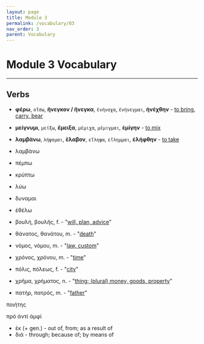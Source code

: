 ```yaml
---
layout: page
title: Module 3
permalink: /vocabulary/03
nav_order: 3
parent: Vocabulary
---
```


# Module 3 Vocabulary

***

## Verbs

* **φέρω**, `οἴσω`, **ἤνεγκον / ἤνεγκα**, `ἐνήνοχα`, `ἐνήνεγμαι`, **ἠνέχθην** - [to bring, carry, bear](https://logeion.uchicago.edu/φέρω)
* **μείγνυμι**, `μείξω`, **ἔμειξα**, `μέμιχα`, `μέμιγμαι`, **ἐμίγην** - [to mix](https://logeion.uchicago.edu/μείγνυμι)
* **λαμβάνω**, `λήψομαι`, **ἔλαβον**, `εἴληφα`, `εἴλημμαι`, **ἐλήφθην** - [to take](https://logeion.uchicago.edu/λαμβάνω)


* λαμβάνω
* πέμπω
* κρύπτω
* λύω
* δυναμαι
* ἐθέλω

* βουλή, βουλῆς, f. - "[will, plan, advice](https://logeion.uchicago.edu/βουλή)"
* θάνατος, θανάτου, m. - "[death](https://logeion.uchicago.edu/θάνατος)"
* νόμος, νόμου, m. - "[law, custom](https://logeion.uchicago.edu/νόμος)"
* χρόνος, χρόνου, m. - "[time](https://logeion.uchicago.edu/χρόνος)"
* πόλις, πόλεως, f. - "[city](https://logeion.uchicago.edu/πόλις)"
* χρῆμα, χρήματος, n. - "[thing; (plural) money, goods, property](https://logeion.uchicago.edu/χρῆμα)"
* πατήρ, πατρός, m. - "[father](https://logeion.uchicago.edu/πατήρ)"

ποιήτης

πρό
ἀντί
ἀμφί

* ἐκ (+ gen.) - out of, from; as a result of
* διά - through; because of; by means of
